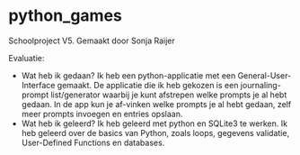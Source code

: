 # python_games
Schoolproject V5. Gemaakt door Sonja Raijer

 Evaluatie:
 - Wat heb ik gedaan?
 Ik heb een python-applicatie met een General-User-Interface gemaakt.
 De applicatie die ik heb gekozen is een journaling-prompt list/generator waarbij je kunt afstrepen welke prompts je al hebt gedaan.
 In de app kun je af-vinken welke prompts je al hebt gedaan, zelf meer prompts invoegen en entries opslaan.
 - Wat heb ik geleerd?
 Ik heb geleerd met python en SQLite3 te werken. Ik heb geleerd over de basics van Python, zoals loops, gegevens validatie, User-Defined Functions en databases.


